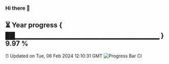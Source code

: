 ### Hi there 👋
⏳ Year progress { ██▁▁▁▁▁▁▁▁▁▁▁▁▁▁▁▁▁▁▁▁▁▁▁▁▁▁▁▁ } 9.97 %
---
⏰ Updated on Tue, 06 Feb 2024 12:10:31 GMT
![Progress Bar CI](https://github.com/Moyi321/Moyi321/workflows/Progress%20Bar%20CI/badge.svg)
